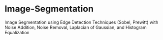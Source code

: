 # Image-Segmentation
Image Segmentation using Edge Detection Techniques (Sobel, Prewitt) with Noise Addition, Noise Removal, Laplacian of Gaussian, and Histogram Equalization

